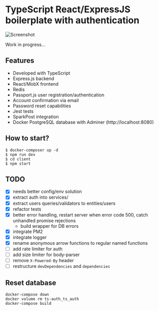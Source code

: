 # TypeScript React/ExpressJS boilerplate with authentication

![Screenshot](https://imgur.com/5MLM21p)

Work in progress...

## Features

- Developed with TypeScript
- Express.js backend
- React/MobX frontend
- Redis
- Passport.js user registration/authentication
- Account confirmation via email
- Password reset capabilities
- Jest tests
- SparkPost integration
- Docker PostgreSQL database with Adminer (http://localhost:8080)

## How to start?

```
$ docker-composer up -d
$ npm run dev
$ cd client
$ npm start
```

## TODO

- [x] needs better config/env solution 
- [x] extract auth into services/
- [x] extract users queries/validators to entities/users
- [x] refactor tests
- [x] better error handling, restart server when error code 500, catch unhandled promise rejections
  - build wrapper for DB errors
- [x] integrate PM2
- [x] integrate logger
- [x] rename anonymous arrow functions to regular named functions
- [ ] add rate limiter for auth
- [ ] add size limiter for body-parser
- [ ] remove `X-Powered-By` header
- [ ] restructure `devDependencies` and `dependencies`

## Reset database

```
docker-compose down
docker volume rm ts-auth_ts_auth
docker-compose build
```
